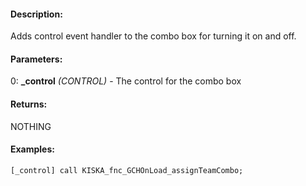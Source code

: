 #### Description:
Adds control event handler to the combo box for turning it on and off.

#### Parameters:
0: **_control** *(CONTROL)* - The control for the combo box

#### Returns:
NOTHING

#### Examples:
```sqf
[_control] call KISKA_fnc_GCHOnLoad_assignTeamCombo;
```

